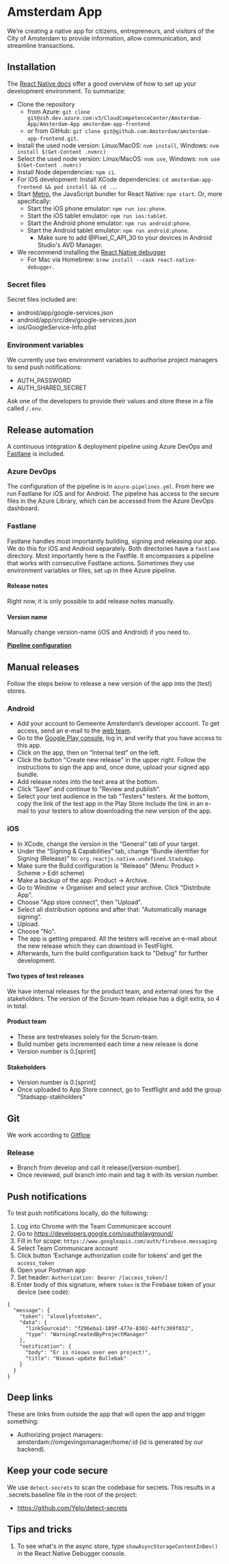 # Amsterdam App

We’re creating a native app for citizens, entrepreneurs, and visitors of the City of Amsterdam to provide information, allow communication, and streamline transactions.

## Installation

The [React Native docs](https://reactnative.dev/docs/environment-setup) offer a good overview of how to set up your development environment. To summarize:

- Clone the repository
  - from Azure: `git clone git@ssh.dev.azure.com:v3/CloudCompetenceCenter/Amsterdam-App/Amsterdam-App amsterdam-app-frontend`
  - or from GitHub: `git clone git@github.com:Amsterdam/amsterdam-app-frontend.git`.
- Install the used node version: Linux/MacOS: `nvm install`, Windows: `nvm install $(Get-Content .nvmrc)`
- Select the used node version: Linux/MacOS: `nvm use`, Windows: `nvm use $(Get-Content .nvmrc)`
- Install Node dependencies: `npm ci`.
- For iOS development: Install XCode dependencies: `cd amsterdam-app-frontend && pod install && cd ..`.
- Start [Metro](https://facebook.github.io/metro/), the JavaScript bundler for React Native: `npm start`. Or, more
  specifically:
  - Start the iOS phone emulator: `npm run ios:phone`.
  - Start the iOS tablet emulator: `npm run ios:tablet`.
  - Start the Android phone emulator: `npm run android:phone`.
  - Start the Android tablet emulator: `npm run android:phone`.
    - Make sure to add @Pixel_C_API_30 to your devices in Android Studio's AVD Manager.
- We recommend installing the [React Native debugger](https://github.com/jhen0409/react-native-debugger)
  - For Mac via Homebrew: `brew install --cask react-native-debugger`.

### Secret files

Secret files included are:

- android/app/google-services.json
- android/app/src/dev/google-services.json
- ios/GoogleService-Info.plist

### Environment variables

We currently use two environment variables to authorise project managers to send push notifications:

- AUTH_PASSWORD
- AUTH_SHARED_SECRET

Ask one of the developers to provide their values and store these in a file called `/.env`.

## Release automation

A continuous integration & deployment pipeline using Azure DevOps and [Fastlane](https://fastlane.tools/) is included.

### Azure DevOps

The configuration of the pipeline is in `azure-pipelines.yml`.
From here we run Fastlane for iOS and for Android.
The pipeline has access to the secure files in the Azure Library, which can be accessed from the Azure DevOps dashboard.

### Fastlane

Fastlane handles most importantly building, signing and releasing our app.
We do this for iOS and Android separately.
Both directories have a `fastlane` directory.
Most importantly here is the Fastfile.
It encompasses a pipeline that works with consecutive Fastlane actions.
Sometimes they use environment variables or files, set up in thee Azure pipeline.

#### Release notes

Right now, it is only possible to add release notes manually.

#### Version name

Manually change version-name (iOS and Android) if you need to.

**[Pipeline configuration](README-build.md)**

## Manual releases

Follow the steps below to release a new version of the app into the (test) stores.

### Android

- Add your account to Gemeente Amsterdam’s developer account.
  To get access, send an e-mail to
  the [web team](mailto:webteamcommunicatiebureau@amsterdam.nl).
- Go to the [Google Play console](https://play.google.com/console/), log in, and verify that you have access to this app.
- Click on the app, then on “Internal test” on the left.
- Click the button "Create new release" in the upper right.
  Follow the instructions to sign the app and, once done, upload your signed app bundle.
- Add release notes into the text area at the bottom.
- Click “Save” and continue to "Review and publish".
- Select your test audience in the tab "Testers" testers.
  At the bottom, copy the link of the test app in the Play Store
  Include the link in an e-mail to your testers to allow downloading the new version of the app.

### iOS

- In XCode, change the version in the “General” tab of your target.
- Under the “Signing & Capabilities” tab, change “Bundle identifier for Signing (Release)” to:
  `org.reactjs.native.undefined.StadsApp`.
- Make sure the Build configuration is "Release" (Menu: Product > Scheme > Edit scheme)
- Make a backup of the app: Product -> Archive.
- Go to Window -> Organiser and select your archive.
  Click "Distribute App".
- Choose "App store connect", then "Upload".
- Select all distribution options and after that: "Automatically manage signing".
- Upload.
- Choose "No".
- The app is getting prepared.
  All the testers will receive an e-mail about the new release which they can download in TestFlight.
- Afterwards, turn the build configuration back to "Debug" for further development.

#### Two types of test releases

We have internal releases for the product team, and external ones for the stakeholders.
The version of the Scrum-team release has a digit extra, so 4 in total.

#### Product team

- These are testreleases solely for the Scrum-team.
- Build number gets incremented each time a new release is done
- Version number is 0.\[sprint\]

#### Stakeholders

- Version number is 0.\[sprint\]
- Once uploaded to App Store connect, go to Testflight and add the group "Stadsapp-stakholders"

## Git

We work according to [Gitflow](https://www.atlassian.com/git/tutorials/comparing-workflows/gitflow-workflow)

### Release

- Branch from develop and call it release/\[version-number\].
- Once reviewed, pull branch into main and tag it with its version number.

## Push notifications

To test push notifications locally, do the following:

1. Log into Chrome with the Team Communicare account
2. Go to <https://developers.google.com/oauthplayground/>
3. Fill in for scope: `https://www.googleapis.com/auth/firebase.messaging`
4. Select Team Communicare account
5. Click button ‘Exchange authorization code for tokens’ and get the `access_token`
6. Open your Postman app
7. Set header: `Authorization: Bearer /[access_token/]`
8. Enter body of this signature, where `token` is the Firebase token of your device (see code):

```
{
  "message": {
    "token": "alovelyfcmtoken",
    "data": {
      "linkSourceid": "f296eba1-189f-477e-8302-44ffc369f032",
      "type": "WarningCreatedByProjectManager"
    },
    "notification": {
      "body": "Er is nieuws over een project!",
      "title": "Nieuws-update Bullebak"
    }
  }
}
```

## Deep links

These are links from outside the app that will open the app and trigger something:

- Authorizing project managers: amsterdam://omgevingsmanager/home/:id (id is generated by our backend).

## Keep your code secure

We use `detect-secrets` to scan the codebase for secrets.
This results in a .secrets.baseline file in the root of the project:

- <https://github.com/Yelp/detect-secrets>

## Tips and tricks

1. To see what's in the async store, type `showAsyncStorageContentInDev()` in the React Native Debugger console.
